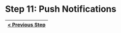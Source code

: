 # Step 11: Push Notifications


[{]: <helper> (navStep)

| [< Previous Step](step10.md) |
|:----------------------|

[}]: #
